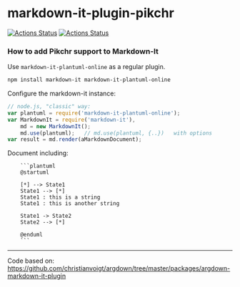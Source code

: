 # markdown-it-plugin-pikchr

[![Actions Status](https://github.com/tenuki/markdown-it-pikchr/workflows/On%20Commit%20Build%20and%20Tests/badge.svg)](https://github.com/tenuki/markdown-it-pikchr/actions)
[![Actions Status](https://github.com/tenuki/markdown-it-pikchr/workflows/On%20new%20release%20Build%20and%20Tests/badge.svg)](https://github.com/tenuki/markdown-it-pikchr/actions)

### How to add Pikchr support to Markdown-It

Use `markdown-it-plantuml-online` as a regular plugin.

```sh
npm install markdown-it markdown-it-plantuml-online
```

Configure the markdown-it instance:

```javascript
// node.js, "classic" way:
var plantuml = require('markdown-it-plantuml-online');
var MarkdownIt = require('markdown-it'),
    md = new MarkdownIt();
    md.use(plantuml);   // md.use(plantuml, {..})   with options
var result = md.render(aMarkdownDocument);
```

Document including:

        ```plantuml
        @startuml
        
        [*] --> State1
        State1 --> [*]
        State1 : this is a string
        State1 : this is another string
        
        State1 -> State2
        State2 --> [*]
        
        @enduml
        ```


----
Code based on: https://github.com/christianvoigt/argdown/tree/master/packages/argdown-markdown-it-plugin
